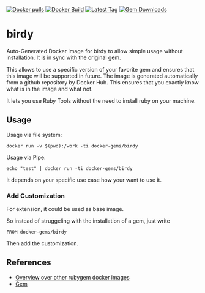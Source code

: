 [![Docker pulls](https://img.shields.io/docker/pulls/rubygem/birdy.svg)](https://hub.docker.com/r/rubygem/birdy/)
[![Docker Build](https://img.shields.io/docker/automated/rubygem/birdy.svg)](https://hub.docker.com/r/rubygem/birdy/)
[![Latest Tag](https://img.shields.io/github/tag/docker-rubygem/birdy.svg)](https://hub.docker.com/r/rubygem/birdy/)
[![Gem Downloads](https://img.shields.io/gem/dt/birdy.svg)](https://rubygems.org/gems/birdy/)
# birdy

Auto-Generated Docker image for birdy to allow simple usage without installation.
It is in sync with the original gem.

This allows to use a specific version of your favorite gem and ensures that this image will be supported in future.
The image is generated automatically from a github repository by Docker Hub.
This ensures that you exactly know what is in the image and what not.

It lets you use Ruby Tools without the need to install ruby on your machine.

## Usage

Usage via file system:

`docker run -v $(pwd):/work -ti docker-gems/birdy`

Usage via Pipe:

`echo "test" | docker run -ti docker-gems/birdy`

It depends on your specific use case how your want to use it.

### Add Customization

For extension, it could be used as base image.

So instead of struggeling with the installation of a gem, just write

`FROM docker-gems/birdy`

Then add the customization.

## References

 - [Overview over other rubygem docker images](https://github.com/thinkbot/docker-rubygem)
 - [Gem](https://rubygems.org/gems/birdy/)
